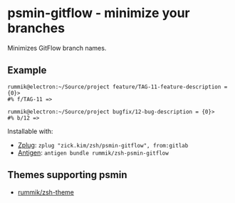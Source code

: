 # psmin-gitflow - minimize your branches

Minimizes GitFlow branch names.

## Example
```
rummik@electron:~/Source/project feature/TAG-11-feature-description = {0}>
#% f/TAG-11 =>

rummik@electron:~/Source/project bugfix/12-bug-description = {0}>
#% b/12 =>
```

Installable with:

- [Zplug](https://github.com/zplug/zplug): `zplug "zick.kim/zsh/psmin-gitflow", from:gitlab`
- [Antigen](https://github.com/zsh-users/antigen): `antigen bundle rummik/zsh-psmin-gitflow`


## Themes supporting psmin
- [rummik/zsh-theme](https://gitlab.com/zick.kim/zsh/zsh-theme)
